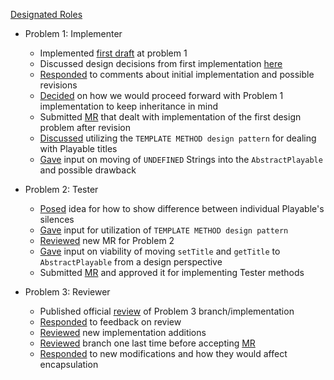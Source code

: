 [Designated Roles](https://gitlab.cs.mcgill.ca/mnassif/303a5t22/-/issues/1)
- Problem 1: Implementer
  - Implemented [first draft](https://gitlab.cs.mcgill.ca/mnassif/303a5t22/-/commits/Problem1--InheritancePlayCount(Implementer-Christian)) at problem 1
  - Discussed design decisions from first implementation [here](https://gitlab.cs.mcgill.ca/mnassif/303a5t22/-/issues/2#note_28202)
  - [Responded](https://gitlab.cs.mcgill.ca/mnassif/303a5t22/-/issues/2#note_30001) to comments about initial implementation and possible revisions
  - [Decided](https://gitlab.cs.mcgill.ca/mnassif/303a5t22/-/issues/2#note_30109) on how we would proceed forward with Problem 1 implementation to keep inheritance in mind
  - Submitted [MR](https://gitlab.cs.mcgill.ca/mnassif/303a5t22/-/merge_requests/2) that dealt with implementation of the first design problem after revision
  - [Discussed](https://gitlab.cs.mcgill.ca/mnassif/303a5t22/-/merge_requests/3#note_31432) utilizing the `TEMPLATE METHOD design pattern` for dealing with Playable titles
  - [Gave](https://gitlab.cs.mcgill.ca/mnassif/303a5t22/-/merge_requests/2#note_31423) input on moving of `UNDEFINED` Strings into the `AbstractPlayable` and possible drawback


- Problem 2: Tester
  - [Posed](https://gitlab.cs.mcgill.ca/mnassif/303a5t22/-/issues/3#note_30202) idea for how to show difference between individual Playable's silences
  - [Gave](https://gitlab.cs.mcgill.ca/mnassif/303a5t22/-/issues/3#note_30466) input for utilization of `TEMPLATE METHOD design pattern`
  - [Reviewed](https://gitlab.cs.mcgill.ca/mnassif/303a5t22/-/merge_requests/4#note_31434) new MR for Problem 2
  - [Gave](https://gitlab.cs.mcgill.ca/mnassif/303a5t22/-/merge_requests/3#note_31462) input on viability of moving `setTitle` and `getTitle` to `AbstractPlayable` from a design perspective
  - Submitted [MR](https://gitlab.cs.mcgill.ca/mnassif/303a5t22/-/merge_requests/5) and approved it for implementing Tester methods


- Problem 3: Reviewer
  - Published official [review](https://gitlab.cs.mcgill.ca/mnassif/303a5t22/-/merge_requests/1#note_30099) of Problem 3 branch/implementation
  - [Responded](https://gitlab.cs.mcgill.ca/mnassif/303a5t22/-/merge_requests/1#note_31370) to feedback on review
  - [Reviewed](https://gitlab.cs.mcgill.ca/mnassif/303a5t22/-/merge_requests/1#note_32102) new implementation additions
  - [Reviewed](https://gitlab.cs.mcgill.ca/mnassif/303a5t22/-/merge_requests/1#note_32103) branch one last time before accepting [MR](https://gitlab.cs.mcgill.ca/mnassif/303a5t22/-/merge_requests/1)
  - [Responded](https://gitlab.cs.mcgill.ca/mnassif/303a5t22/-/merge_requests/1#note_32102) to new modifications and how they would affect encapsulation